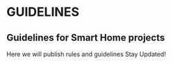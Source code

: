# GUIDELINES
## Guidelines for Smart Home projects

Here we will publish rules and guidelines
Stay Updated!
